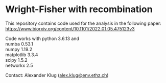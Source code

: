 # Wright-Fisher with recombination


This repository contains code used for the analysis in the following paper:  
https://www.biorxiv.org/content/10.1101/2022.01.05.475123v3  

Code works with python 3.6.13 and<br/>
numba 0.53.1<br/>
numpy 1.19.2<br/>
matplotlib 3.3.4<br/>
scipy 1.5.2<br/>
networkx 2.5<br/>

Contact: Alexander Klug (alex.klug@env.ethz.ch)
